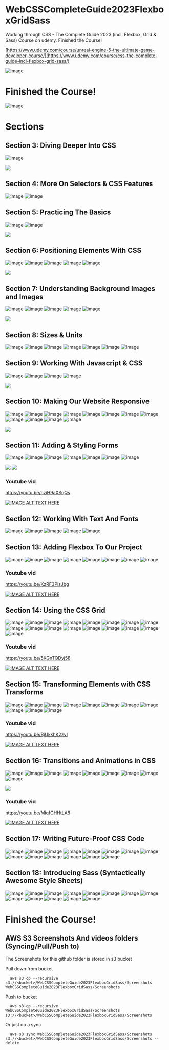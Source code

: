 # WebCSSCompleteGuide2023FlexboxGridSass
Working through CSS - The Complete Guide 2023 (incl. Flexbox, Grid &amp; Sass) Course on udemy. Finished the Course! 

[https://www.udemy.com/course/unreal-engine-5-the-ultimate-game-developer-course/](https://www.udemy.com/course/css-the-complete-guide-incl-flexbox-grid-sass/)

![image](https://media.githubusercontent.com/media/jacobmott/WebCSSCompleteGuide2023FlexboxGridSass/main/Screenshots/GetStartedWithCSSUdemy.png)

# Finished the Course! 

![image](https://media.githubusercontent.com/media/jacobmott/WebCSSCompleteGuide2023FlexboxGridSass/main/Screenshots/CSS-TheCompleteGuide2023-incl-Flexbox-Grid&Sass.jpg)

# Sections


## Section 3: Diving Deeper Into CSS

![image](https://media.githubusercontent.com/media/jacobmott/WebCSSCompleteGuide2023FlexboxGridSass/main/Screenshots/Section3-1.png)


![](https://media.githubusercontent.com/media/jacobmott/WebCSSCompleteGuide2023FlexboxGridSass/main/Screenshots/Section3.gif)


## Section 4: More On Selectors & CSS Features

![image](https://media.githubusercontent.com/media/jacobmott/WebCSSCompleteGuide2023FlexboxGridSass/main/Screenshots/2023-07-0215_41_36-slides_max1.png)
![image](https://media.githubusercontent.com/media/jacobmott/WebCSSCompleteGuide2023FlexboxGridSass/main/Screenshots/2023-07-0215_41_36-slides_max2.png)


## Section 5: Practicing The Basics

![image](https://media.githubusercontent.com/media/jacobmott/WebCSSCompleteGuide2023FlexboxGridSass/main/Screenshots/2023-07-03-21_37_21Section5Progress1.png)
![image](https://media.githubusercontent.com/media/jacobmott/WebCSSCompleteGuide2023FlexboxGridSass/main/Screenshots/2023-07-04-15_27_21Section5-1.png)


![](https://media.githubusercontent.com/media/jacobmott/WebCSSCompleteGuide2023FlexboxGridSass/main/Screenshots/2023-07-04-15_27_21Section5-1.gif)

## Section 6: Positioning Elements With CSS

![image](https://media.githubusercontent.com/media/jacobmott/WebCSSCompleteGuide2023FlexboxGridSass/main/Screenshots/PositioningElementswithCSS1.png)
![image](https://media.githubusercontent.com/media/jacobmott/WebCSSCompleteGuide2023FlexboxGridSass/main/Screenshots/PositioningElementswithCSS2.png)
![image](https://media.githubusercontent.com/media/jacobmott/WebCSSCompleteGuide2023FlexboxGridSass/main/Screenshots/PositioningElementswithCSS3.png)
![image](https://media.githubusercontent.com/media/jacobmott/WebCSSCompleteGuide2023FlexboxGridSass/main/Screenshots/PositioningElementswithCSS4.png)
![image](https://media.githubusercontent.com/media/jacobmott/WebCSSCompleteGuide2023FlexboxGridSass/main/Screenshots/PositioningElementswithCSS5.png)

![](https://media.githubusercontent.com/media/jacobmott/WebCSSCompleteGuide2023FlexboxGridSass/main/Screenshots/PositioningElementswithCSS.gif)

## Section 7: Understanding Background Images and Images

![image](https://media.githubusercontent.com/media/jacobmott/WebCSSCompleteGuide2023FlexboxGridSass/main/Screenshots/UnderstandingBckImgsAndImgs1.png)
![image](https://media.githubusercontent.com/media/jacobmott/WebCSSCompleteGuide2023FlexboxGridSass/main/Screenshots/UnderstandingBckImgsAndImgs2.png)
![image](https://media.githubusercontent.com/media/jacobmott/WebCSSCompleteGuide2023FlexboxGridSass/main/Screenshots/UnderstandingBckImgsAndImgs3.png)
![image](https://media.githubusercontent.com/media/jacobmott/WebCSSCompleteGuide2023FlexboxGridSass/main/Screenshots/UnderstandingBckImgsAndImgs4.png)
![image](https://media.githubusercontent.com/media/jacobmott/WebCSSCompleteGuide2023FlexboxGridSass/main/Screenshots/UnderstandingBckImgsAndImgs5.png)

![](https://media.githubusercontent.com/media/jacobmott/WebCSSCompleteGuide2023FlexboxGridSass/main/Screenshots/UnderstandingBckImgsAndImgs.gif)

## Section 8: Sizes & Units

![image](https://media.githubusercontent.com/media/jacobmott/WebCSSCompleteGuide2023FlexboxGridSass/main/Screenshots/css-units-slides1.png)
![image](https://media.githubusercontent.com/media/jacobmott/WebCSSCompleteGuide2023FlexboxGridSass/main/Screenshots/css-units-slides2.png)
![image](https://media.githubusercontent.com/media/jacobmott/WebCSSCompleteGuide2023FlexboxGridSass/main/Screenshots/css-units-slides3.png)
![image](https://media.githubusercontent.com/media/jacobmott/WebCSSCompleteGuide2023FlexboxGridSass/main/Screenshots/css-units-slides4.png)
![image](https://media.githubusercontent.com/media/jacobmott/WebCSSCompleteGuide2023FlexboxGridSass/main/Screenshots/css-units-slides5.png)
![image](https://media.githubusercontent.com/media/jacobmott/WebCSSCompleteGuide2023FlexboxGridSass/main/Screenshots/css-units-slides6.png)
![image](https://media.githubusercontent.com/media/jacobmott/WebCSSCompleteGuide2023FlexboxGridSass/main/Screenshots/css-units-slides7.png)

## Section 9: Working With Javascript & CSS

![image](https://media.githubusercontent.com/media/jacobmott/WebCSSCompleteGuide2023FlexboxGridSass/main/Screenshots/WorkingWithJavascriptAndCSS1.png)
![image](https://media.githubusercontent.com/media/jacobmott/WebCSSCompleteGuide2023FlexboxGridSass/main/Screenshots/WorkingWithJavascriptAndCSS2.png)
![image](https://media.githubusercontent.com/media/jacobmott/WebCSSCompleteGuide2023FlexboxGridSass/main/Screenshots/WorkingWithJavascriptAndCSS3.png)
![image](https://media.githubusercontent.com/media/jacobmott/WebCSSCompleteGuide2023FlexboxGridSass/main/Screenshots/WorkingWithJavascriptAndCSS4.png)

![](https://media.githubusercontent.com/media/jacobmott/WebCSSCompleteGuide2023FlexboxGridSass/main/Screenshots//WorkingWithJavascriptAndCSS.gif)

## Section 10: Making Our Website Responsive

![image](https://media.githubusercontent.com/media/jacobmott/WebCSSCompleteGuide2023FlexboxGridSass/main/Screenshots/MakingOurWebsiteResponsive1.png)
![image](https://media.githubusercontent.com/media/jacobmott/WebCSSCompleteGuide2023FlexboxGridSass/main/Screenshots/MakingOurWebsiteResponsive2.png)
![image](https://media.githubusercontent.com/media/jacobmott/WebCSSCompleteGuide2023FlexboxGridSass/main/Screenshots/MakingOurWebsiteResponsive3.png)
![image](https://media.githubusercontent.com/media/jacobmott/WebCSSCompleteGuide2023FlexboxGridSass/main/Screenshots/MakingOurWebsiteResponsive4.png)
![image](https://media.githubusercontent.com/media/jacobmott/WebCSSCompleteGuide2023FlexboxGridSass/main/Screenshots/MakingOurWebsiteResponsive5.png)
![image](https://media.githubusercontent.com/media/jacobmott/WebCSSCompleteGuide2023FlexboxGridSass/main/Screenshots/MakingOurWebsiteResponsive6.png)
![image](https://media.githubusercontent.com/media/jacobmott/WebCSSCompleteGuide2023FlexboxGridSass/main/Screenshots/MakingOurWebsiteResponsive7.png)
![image](https://media.githubusercontent.com/media/jacobmott/WebCSSCompleteGuide2023FlexboxGridSass/main/Screenshots/MakingOurWebsiteResponsive8.png)
![image](https://media.githubusercontent.com/media/jacobmott/WebCSSCompleteGuide2023FlexboxGridSass/main/Screenshots/MakingOurWebsiteResponsive9.png)
![image](https://media.githubusercontent.com/media/jacobmott/WebCSSCompleteGuide2023FlexboxGridSass/main/Screenshots/MakingOurWebsiteResponsive10.png)
![image](https://media.githubusercontent.com/media/jacobmott/WebCSSCompleteGuide2023FlexboxGridSass/main/Screenshots/MakingOurWebsiteResponsive11.png)
![image](https://media.githubusercontent.com/media/jacobmott/WebCSSCompleteGuide2023FlexboxGridSass/main/Screenshots/MakingOurWebsiteResponsive12.png)

![](https://media.githubusercontent.com/media/jacobmott/WebCSSCompleteGuide2023FlexboxGridSass/main/Screenshots/MakingOurWebsiteResponsive.gif)

## Section 11: Adding & Styling Forms

![image](https://media.githubusercontent.com/media/jacobmott/WebCSSCompleteGuide2023FlexboxGridSass/main/Screenshots/Section11AddingAndStylingForms1.png)
![image](https://media.githubusercontent.com/media/jacobmott/WebCSSCompleteGuide2023FlexboxGridSass/main/Screenshots/Section11AddingAndStylingForms2.png)
![image](https://media.githubusercontent.com/media/jacobmott/WebCSSCompleteGuide2023FlexboxGridSass/main/Screenshots/Section11AddingAndStylingForms3.png)
![image](https://media.githubusercontent.com/media/jacobmott/WebCSSCompleteGuide2023FlexboxGridSass/main/Screenshots/Section11AddingAndStylingForms5.png)
![image](https://media.githubusercontent.com/media/jacobmott/WebCSSCompleteGuide2023FlexboxGridSass/main/Screenshots/Section11AddingAndStylingForms6.png)
![image](https://media.githubusercontent.com/media/jacobmott/WebCSSCompleteGuide2023FlexboxGridSass/main/Screenshots/Section11AddingAndStylingForms7.png)
![image](https://media.githubusercontent.com/media/jacobmott/WebCSSCompleteGuide2023FlexboxGridSass/main/Screenshots/Section11AddingAndStylingForms8.png)

![](https://media.githubusercontent.com/media/jacobmott/WebCSSCompleteGuide2023FlexboxGridSass/main/Screenshots/Section11AddingAndStylingForms.gif)
![](https://media.githubusercontent.com/media/jacobmott/WebCSSCompleteGuide2023FlexboxGridSass/main/Screenshots/AfterSection11ProgressSoFar.gif)
 
### Youtube vid

https://youtu.be/hziH9aXSqQs

[![IMAGE ALT TEXT HERE](https://img.youtube.com/vi/hziH9aXSqQs/0.jpg)](https://youtu.be/hziH9aXSqQs)


## Section 12: Working With Text And Fonts

![image](https://media.githubusercontent.com/media/jacobmott/WebCSSCompleteGuide2023FlexboxGridSass/main/Screenshots/WorkingWithTextAndFonts1.png)
![image](https://media.githubusercontent.com/media/jacobmott/WebCSSCompleteGuide2023FlexboxGridSass/main/Screenshots/WorkingWithTextAndFonts2.png)
![image](https://media.githubusercontent.com/media/jacobmott/WebCSSCompleteGuide2023FlexboxGridSass/main/Screenshots/WorkingWithTextAndFonts3.png)
![image](https://media.githubusercontent.com/media/jacobmott/WebCSSCompleteGuide2023FlexboxGridSass/main/Screenshots/WorkingWithTextAndFonts4.png)
![image](https://media.githubusercontent.com/media/jacobmott/WebCSSCompleteGuide2023FlexboxGridSass/main/Screenshots/WorkingWithTextAndFonts5.png)

## Section 13: Adding Flexbox To Our Project

![image](https://media.githubusercontent.com/media/jacobmott/WebCSSCompleteGuide2023FlexboxGridSass/main/Screenshots/AddingFlexboxToOurProject1.png)
![image](https://media.githubusercontent.com/media/jacobmott/WebCSSCompleteGuide2023FlexboxGridSass/main/Screenshots/AddingFlexboxToOurProject2.png)
![image](https://media.githubusercontent.com/media/jacobmott/WebCSSCompleteGuide2023FlexboxGridSass/main/Screenshots/AddingFlexboxToOurProject3.png)
![image](https://media.githubusercontent.com/media/jacobmott/WebCSSCompleteGuide2023FlexboxGridSass/main/Screenshots/AddingFlexboxToOurProject4.png)
![image](https://media.githubusercontent.com/media/jacobmott/WebCSSCompleteGuide2023FlexboxGridSass/main/Screenshots/AddingFlexboxToOurProject5.png)
![image](https://media.githubusercontent.com/media/jacobmott/WebCSSCompleteGuide2023FlexboxGridSass/main/Screenshots/AddingFlexboxToOurProject6.png)
![image](https://media.githubusercontent.com/media/jacobmott/WebCSSCompleteGuide2023FlexboxGridSass/main/Screenshots/AddingFlexboxToOurProject7.png)
![image](https://media.githubusercontent.com/media/jacobmott/WebCSSCompleteGuide2023FlexboxGridSass/main/Screenshots/AddingFlexboxToOurProject8.png)
 
### Youtube vid

https://youtu.be/KzRF3PlsJbg

[![IMAGE ALT TEXT HERE](https://img.youtube.com/vi/KzRF3PlsJbg/0.jpg)](https://youtu.be/KzRF3PlsJbg)


## Section 14: Using the CSS Grid

![image](https://media.githubusercontent.com/media/jacobmott/WebCSSCompleteGuide2023FlexboxGridSass/main/Screenshots/UsingTheCSSGrid1.png)
![image](https://media.githubusercontent.com/media/jacobmott/WebCSSCompleteGuide2023FlexboxGridSass/main/Screenshots/UsingTheCSSGrid2.png)
![image](https://media.githubusercontent.com/media/jacobmott/WebCSSCompleteGuide2023FlexboxGridSass/main/Screenshots/UsingTheCSSGrid3.png)
![image](https://media.githubusercontent.com/media/jacobmott/WebCSSCompleteGuide2023FlexboxGridSass/main/Screenshots/UsingTheCSSGrid4.png)
![image](https://media.githubusercontent.com/media/jacobmott/WebCSSCompleteGuide2023FlexboxGridSass/main/Screenshots/UsingTheCSSGrid5.png)
![image](https://media.githubusercontent.com/media/jacobmott/WebCSSCompleteGuide2023FlexboxGridSass/main/Screenshots/UsingTheCSSGrid6.png)
![image](https://media.githubusercontent.com/media/jacobmott/WebCSSCompleteGuide2023FlexboxGridSass/main/Screenshots/UsingTheCSSGrid7.png)
![image](https://media.githubusercontent.com/media/jacobmott/WebCSSCompleteGuide2023FlexboxGridSass/main/Screenshots/UsingTheCSSGrid8.png)
![image](https://media.githubusercontent.com/media/jacobmott/WebCSSCompleteGuide2023FlexboxGridSass/main/Screenshots/UsingTheCSSGrid9.png)
![image](https://media.githubusercontent.com/media/jacobmott/WebCSSCompleteGuide2023FlexboxGridSass/main/Screenshots/UsingTheCSSGrid10.png)
![image](https://media.githubusercontent.com/media/jacobmott/WebCSSCompleteGuide2023FlexboxGridSass/main/Screenshots/UsingTheCSSGrid11.png)
![image](https://media.githubusercontent.com/media/jacobmott/WebCSSCompleteGuide2023FlexboxGridSass/main/Screenshots/UsingTheCSSGrid12.png)
![image](https://media.githubusercontent.com/media/jacobmott/WebCSSCompleteGuide2023FlexboxGridSass/main/Screenshots/UsingTheCSSGrid13.png)
![image](https://media.githubusercontent.com/media/jacobmott/WebCSSCompleteGuide2023FlexboxGridSass/main/Screenshots/UsingTheCSSGrid14.png)
![image](https://media.githubusercontent.com/media/jacobmott/WebCSSCompleteGuide2023FlexboxGridSass/main/Screenshots/UsingTheCSSGrid15.png)
![image](https://media.githubusercontent.com/media/jacobmott/WebCSSCompleteGuide2023FlexboxGridSass/main/Screenshots/UsingTheCSSGrid16.png)
![image](https://media.githubusercontent.com/media/jacobmott/WebCSSCompleteGuide2023FlexboxGridSass/main/Screenshots/UsingTheCSSGrid17.png)

 
### Youtube vid

https://youtu.be/5KGnTQDyj58

[![IMAGE ALT TEXT HERE](https://img.youtube.com/vi/5KGnTQDyj58/0.jpg)](https://youtu.be/5KGnTQDyj58)

## Section 15: Transforming Elements with CSS Transforms

![image](https://media.githubusercontent.com/media/jacobmott/WebCSSCompleteGuide2023FlexboxGridSass/main/Screenshots/TransformingElementsWithCSSTransforms1.png)
![image](https://media.githubusercontent.com/media/jacobmott/WebCSSCompleteGuide2023FlexboxGridSass/main/Screenshots/TransformingElementsWithCSSTransforms2.png)
![image](https://media.githubusercontent.com/media/jacobmott/WebCSSCompleteGuide2023FlexboxGridSass/main/Screenshots/TransformingElementsWithCSSTransforms3.png)
![image](https://media.githubusercontent.com/media/jacobmott/WebCSSCompleteGuide2023FlexboxGridSass/main/Screenshots/TransformingElementsWithCSSTransforms4.png)
![image](https://media.githubusercontent.com/media/jacobmott/WebCSSCompleteGuide2023FlexboxGridSass/main/Screenshots/TransformingElementsWithCSSTransforms5.png)
![image](https://media.githubusercontent.com/media/jacobmott/WebCSSCompleteGuide2023FlexboxGridSass/main/Screenshots/TransformingElementsWithCSSTransforms6.png)
![image](https://media.githubusercontent.com/media/jacobmott/WebCSSCompleteGuide2023FlexboxGridSass/main/Screenshots/TransformingElementsWithCSSTransforms7.png)
![image](https://media.githubusercontent.com/media/jacobmott/WebCSSCompleteGuide2023FlexboxGridSass/main/Screenshots/TransformingElementsWithCSSTransforms8.png)
![image](https://media.githubusercontent.com/media/jacobmott/WebCSSCompleteGuide2023FlexboxGridSass/main/Screenshots/TransformingElementsWithCSSTransforms9.png)
![image](https://media.githubusercontent.com/media/jacobmott/WebCSSCompleteGuide2023FlexboxGridSass/main/Screenshots/TransformingElementsWithCSSTransforms10.png)
![image](https://media.githubusercontent.com/media/jacobmott/WebCSSCompleteGuide2023FlexboxGridSass/main/Screenshots/TransformingElementsWithCSSTransforms11.png)

### Youtube vid

https://youtu.be/BjUkkhK2zvI

[![IMAGE ALT TEXT HERE](https://img.youtube.com/vi/BjUkkhK2zvI/0.jpg)](https://youtu.be/BjUkkhK2zvI)


## Section 16: Transitions and Animations in CSS

![image](https://media.githubusercontent.com/media/jacobmott/WebCSSCompleteGuide2023FlexboxGridSass/main/Screenshots/TransitionsAndAnimationsInCSS1.png)
![image](https://media.githubusercontent.com/media/jacobmott/WebCSSCompleteGuide2023FlexboxGridSass/main/Screenshots/TransitionsAndAnimationsInCSS2.png)
![image](https://media.githubusercontent.com/media/jacobmott/WebCSSCompleteGuide2023FlexboxGridSass/main/Screenshots/TransitionsAndAnimationsInCSS3.png)
![image](https://media.githubusercontent.com/media/jacobmott/WebCSSCompleteGuide2023FlexboxGridSass/main/Screenshots/TransitionsAndAnimationsInCSS4.png)
![image](https://media.githubusercontent.com/media/jacobmott/WebCSSCompleteGuide2023FlexboxGridSass/main/Screenshots/TransitionsAndAnimationsInCSS5.png)
![image](https://media.githubusercontent.com/media/jacobmott/WebCSSCompleteGuide2023FlexboxGridSass/main/Screenshots/TransitionsAndAnimationsInCSS6.png)
![image](https://media.githubusercontent.com/media/jacobmott/WebCSSCompleteGuide2023FlexboxGridSass/main/Screenshots/TransitionsAndAnimationsInCSS7.png)
![image](https://media.githubusercontent.com/media/jacobmott/WebCSSCompleteGuide2023FlexboxGridSass/main/Screenshots/TransitionsAndAnimationsInCSS8.png)
![image](https://media.githubusercontent.com/media/jacobmott/WebCSSCompleteGuide2023FlexboxGridSass/main/Screenshots/TransitionsAndAnimationsInCSS9.png)

![](https://media.githubusercontent.com/media/jacobmott/WebCSSCompleteGuide2023FlexboxGridSass/main/Screenshots/TransitionsAndAnimationsInCSS.gif)

### Youtube vid

https://youtu.be/MiqfGHHtLA8

[![IMAGE ALT TEXT HERE](https://img.youtube.com/vi/MiqfGHHtLA8/0.jpg)](https://youtu.be/MiqfGHHtLA8)


## Section 17: Writing Future-Proof CSS Code

![image](https://media.githubusercontent.com/media/jacobmott/WebCSSCompleteGuide2023FlexboxGridSass/main/Screenshots/WritingFutureProofCSSCode1.png)
![image](https://media.githubusercontent.com/media/jacobmott/WebCSSCompleteGuide2023FlexboxGridSass/main/Screenshots/WritingFutureProofCSSCode2.png)
![image](https://media.githubusercontent.com/media/jacobmott/WebCSSCompleteGuide2023FlexboxGridSass/main/Screenshots/WritingFutureProofCSSCode3.png)
![image](https://media.githubusercontent.com/media/jacobmott/WebCSSCompleteGuide2023FlexboxGridSass/main/Screenshots/WritingFutureProofCSSCode4.png)
![image](https://media.githubusercontent.com/media/jacobmott/WebCSSCompleteGuide2023FlexboxGridSass/main/Screenshots/WritingFutureProofCSSCode5.png)
![image](https://media.githubusercontent.com/media/jacobmott/WebCSSCompleteGuide2023FlexboxGridSass/main/Screenshots/WritingFutureProofCSSCode6.png)
![image](https://media.githubusercontent.com/media/jacobmott/WebCSSCompleteGuide2023FlexboxGridSass/main/Screenshots/WritingFutureProofCSSCode7.png)
![image](https://media.githubusercontent.com/media/jacobmott/WebCSSCompleteGuide2023FlexboxGridSass/main/Screenshots/WritingFutureProofCSSCode8.png)
![image](https://media.githubusercontent.com/media/jacobmott/WebCSSCompleteGuide2023FlexboxGridSass/main/Screenshots/WritingFutureProofCSSCode9.png)
![image](https://media.githubusercontent.com/media/jacobmott/WebCSSCompleteGuide2023FlexboxGridSass/main/Screenshots/WritingFutureProofCSSCode10.png)
![image](https://media.githubusercontent.com/media/jacobmott/WebCSSCompleteGuide2023FlexboxGridSass/main/Screenshots/WritingFutureProofCSSCode11.png)
![image](https://media.githubusercontent.com/media/jacobmott/WebCSSCompleteGuide2023FlexboxGridSass/main/Screenshots/WritingFutureProofCSSCode12.png)
![image](https://media.githubusercontent.com/media/jacobmott/WebCSSCompleteGuide2023FlexboxGridSass/main/Screenshots/WritingFutureProofCSSCode13.png)
![image](https://media.githubusercontent.com/media/jacobmott/WebCSSCompleteGuide2023FlexboxGridSass/main/Screenshots/WritingFutureProofCSSCode14.png)


## Section 18: Introducing Sass (Syntactically Awesome Style Sheets)

![image](https://media.githubusercontent.com/media/jacobmott/WebCSSCompleteGuide2023FlexboxGridSass/main/Screenshots/IntroducingSass-SyntacticallyAwesomeStyleSheets1.png)
![image](https://media.githubusercontent.com/media/jacobmott/WebCSSCompleteGuide2023FlexboxGridSass/main/Screenshots/IntroducingSass-SyntacticallyAwesomeStyleSheets2.png)
![image](https://media.githubusercontent.com/media/jacobmott/WebCSSCompleteGuide2023FlexboxGridSass/main/Screenshots/IntroducingSass-SyntacticallyAwesomeStyleSheets3.png)
![image](https://media.githubusercontent.com/media/jacobmott/WebCSSCompleteGuide2023FlexboxGridSass/main/Screenshots/IntroducingSass-SyntacticallyAwesomeStyleSheets4.png)
![image](https://media.githubusercontent.com/media/jacobmott/WebCSSCompleteGuide2023FlexboxGridSass/main/Screenshots/IntroducingSass-SyntacticallyAwesomeStyleSheets5.png)
![image](https://media.githubusercontent.com/media/jacobmott/WebCSSCompleteGuide2023FlexboxGridSass/main/Screenshots/IntroducingSass-SyntacticallyAwesomeStyleSheets6.png)
![image](https://media.githubusercontent.com/media/jacobmott/WebCSSCompleteGuide2023FlexboxGridSass/main/Screenshots/IntroducingSass-SyntacticallyAwesomeStyleSheets7.png)
![image](https://media.githubusercontent.com/media/jacobmott/WebCSSCompleteGuide2023FlexboxGridSass/main/Screenshots/IntroducingSass-SyntacticallyAwesomeStyleSheets8.png)
![image](https://media.githubusercontent.com/media/jacobmott/WebCSSCompleteGuide2023FlexboxGridSass/main/Screenshots/IntroducingSass-SyntacticallyAwesomeStyleSheets9.png)
![image](https://media.githubusercontent.com/media/jacobmott/WebCSSCompleteGuide2023FlexboxGridSass/main/Screenshots/IntroducingSass-SyntacticallyAwesomeStyleSheets10.png)
![image](https://media.githubusercontent.com/media/jacobmott/WebCSSCompleteGuide2023FlexboxGridSass/main/Screenshots/IntroducingSass-SyntacticallyAwesomeStyleSheets11.png)
![image](https://media.githubusercontent.com/media/jacobmott/WebCSSCompleteGuide2023FlexboxGridSass/main/Screenshots/IntroducingSass-SyntacticallyAwesomeStyleSheets12.png)
![image](https://media.githubusercontent.com/media/jacobmott/WebCSSCompleteGuide2023FlexboxGridSass/main/Screenshots/IntroducingSass-SyntacticallyAwesomeStyleSheets13.png)


# Finished the Course! 



## AWS S3 Screenshots And videos folders (Syncing/Pull/Push to)

The Screenshots for this github folder is stored in s3 bucket
  
Pull down from bucket
  
```
  aws s3 cp --recursive s3://<bucket>/WebCSSCompleteGuide2023FlexboxGridSass/Screenshots WebCSSCompleteGuide2023FlexboxGridSass/Screenshots    
```

Push to bucket
```
  aws s3 cp --recursive WebCSSCompleteGuide2023FlexboxGridSass/Screenshots s3://<bucket>/WebCSSCompleteGuide2023FlexboxGridSass/Screenshots
```

Or just do a sync
```
  aws s3 sync WebCSSCompleteGuide2023FlexboxGridSass/Screenshots s3://<bucket>/WebCSSCompleteGuide2023FlexboxGridSass/Screenshots --delete

```
